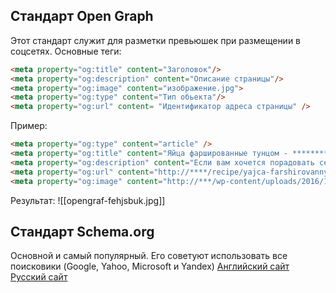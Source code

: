
## Стандарт Open Graph
Этот стандарт служит для разметки превьюшек при размещении в соцсетях. Основные теги:
```html
<meta property="og:title" content="Заголовок"/>  
<meta property="og:description" content="Описание страницы"/>  
<meta property="og:image" content="изображение.jpg">  
<meta property="og:type" content="Тип обьекта"/>  
<meta property="og:url" content= "Идентификатор адреса страницы" />
```
Пример:
```html
<meta property="og:type" content="article" />  
<meta property="og:title" content="Яйца фаршированные тунцом - ********- Как готовить вкусно!" />  
<meta property="og:description" content="Если вам хочется порадовать себя и своих родных чем-то вкусным, легким и несложным в приготовлении блюдом, то воспользуйтесь нашим чудесным рецептом. Яйца, фаршированные тунцом, выглядят потрясающе аппетитными, на вкус – удовлетворят любого гурмана, плюс – полезны и калорий не так, чтобы много. Зато удовольствия будет с избытком. Особенно, если к готовке подключить свою «вторую половинку»,...Подробнее" />  
<meta property="og:url" content="http://****/recipe/yajca-farshirovannye-tuncom/"/>  
<meta property="og:image" content="http://***/wp-content/uploads/2016/11/Tuna-Deviled-Eggs-1-15.jpg"/>
```
Результат:
![[opengraf-fehjsbuk.jpg]]

## Стандарт Schema.org
Основной и самый популярный. Его советуют использовать все поисковики (Google, Yahoo, Microsoft и Yandex)
[Английский сайт](https://schema.org/)
[Русский сайт](http://ruschema.org/)

